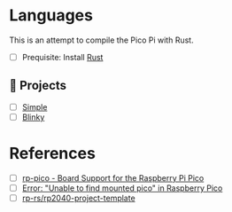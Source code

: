 # Languages

This is an attempt to compile the Pico Pi with Rust.


- [ ] Prequisite: Install [Rust](install)

## :scroll: Projects

- [ ] [Simple](simple)
- [ ] [Blinky](blinky)

# References

- [ ] [rp-pico - Board Support for the Raspberry Pi Pico](https://crates.io/crates/rp-pico)
- [ ] [Error: "Unable to find mounted pico" in Raspberry Pico](https://kresna.dev/raspberry-pico-unable-to-find-mounted-pico/)
- [ ] [rp-rs/rp2040-project-template](https://github.com/rp-rs/rp2040-project-template)
